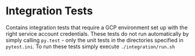 # Integration Tests

Contains integration tests that require a GCP environment set up with the right
service account credentials. These tests do not run automatically by simply
calling `py.test` - only the unit tests in the directories specified in
`pytest.ini`. To run these tests simply execute `./integration/run.sh`
